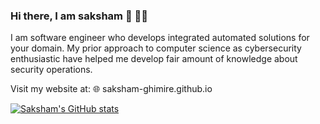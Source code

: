 ### Hi there, I am saksham 👋 👨‍💻

I am software engineer who develops integrated automated solutions for your domain. My prior approach to computer science as cybersecurity enthusiastic have helped me develop fair amount of knowledge about security operations.

Visit my website at: 🌐 saksham-ghimire.github.io

[![Saksham's GitHub stats](https://github-readme-stats.vercel.app/api?username=saksham-ghimire)](https://github.com/anuraghazra/github-readme-stats)
<!--
**saksham-ghimire/saksham-ghimire** is a ✨ _special_ ✨ repository because its `README.md` (this file) appears on your GitHub profile.

Here are some ideas to get you started:

- 🔭 I’m currently working on ...
- 🌱 I’m currently learning ...
- 👯 I’m looking to collaborate on ...
- 🤔 I’m looking for help with ...
- 💬 Ask me about ...
- 📫 How to reach me: ...
- 😄 Pronouns: ...
- ⚡ Fun fact: ...
-->

